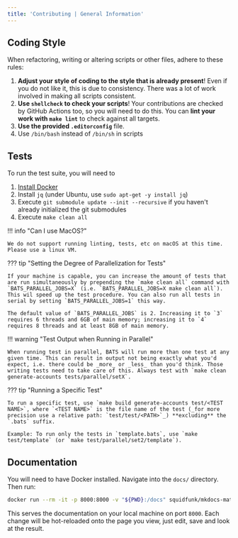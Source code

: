 ```yaml
---
title: 'Contributing | General Information'
---
```


## Coding Style

When refactoring, writing or altering scripts or other files, adhere to these rules:

1. **Adjust your style of coding to the style that is already present**! Even if you do not like it, this is due to consistency. There was a lot of work involved in making all scripts consistent.
2. **Use `shellcheck` to check your scripts**! Your contributions are checked by GitHub Actions too, so you will need to do this. You can **lint your work with `make lint`** to check against all targets.
3. **Use the provided `.editorconfig`** file.
4. Use `/bin/bash` instead of `/bin/sh` in scripts

## Tests

To run the test suite, you will need to

1. [Install Docker]
2. Install `jq` (under Ubuntu, use `sudo apt-get -y install jq`)
3. Execute `git submodule update --init --recursive` if you haven't already initialized the git submodules
4. Execute `make clean all`

!!! info "Can I use MacOS?"

    We do not support running linting, tests, etc on macOS at this time. Please use a linux VM.

??? tip "Setting the Degree of Parallelization for Tests"

    If your machine is capable, you can increase the amount of tests that are run simultaneously by prepending the `make clean all` command with `BATS_PARALLEL_JOBS=X` (i.e. `BATS_PARALLEL_JOBS=X make clean all`). This wil speed up the test procedure. You can also run all tests in serial by setting `BATS_PARALLEL_JOBS=1` this way.

    The default value of `BATS_PARALLEL_JOBS` is 2. Increasing it to `3` requires 6 threads and 6GB of main memory; increasing it to `4` requires 8 threads and at least 8GB of main memory.

!!! warning "Test Output when Running in Parallel"

    When running test in parallel, BATS will run more than one test at any given time. This can result in output not being exactly what you'd expect, i.e. there could be _more_ or _less_ than you'd think. Those writing tests need to take care of this. Always test with `make clean generate-accounts tests/parallel/setX`.

??? tip "Running a Specific Test"

    To run a specific test, use `make build generate-accounts test/<TEST NAME>`, where `<TEST NAME>` is the file name of the test (_for more precision use a relative path: `test/test/<PATH>`_) **excluding** the `.bats` suffix.

    Example: To run only the tests in `template.bats`, use `make test/template` (or `make test/parallel/set2/template`).

[Install Docker]: https://docs.docker.com/get-docker/

## Documentation

You will need to have Docker installed. Navigate into the `docs/` directory. Then run:

```sh
docker run --rm -it -p 8000:8000 -v "${PWD}:/docs" squidfunk/mkdocs-material
```

This serves the documentation on your local machine on port `8000`. Each change will be hot-reloaded onto the page you view, just edit, save and look at the result.
